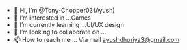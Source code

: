 - 👋 Hi, I’m @Tony-Chopper03(Ayush) 
- 👀 I’m interested in ...Games
- 🌱 I’m currently learning ...UI/UX design
- 💞️ I’m looking to collaborate on ...
- 📫 How to reach me ...
Via mail ayushdhuriya3@gmail.com
<!---
Tony-Chopper03/Tony-Chopper03 is a ✨ special ✨ repository because its `README.md` (this file) appears on your GitHub profile.
You can click the Preview link to take a look at your changes.
--->
